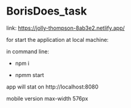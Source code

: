 # BorisDoes_task

link: https://jolly-thompson-8ab3e2.netlify.app/

 for start the application at local machine:
 
 in command line:
 
- npm i 

- npmm start 

app will stat on http://localhost:8080

mobile version max-width 576px
